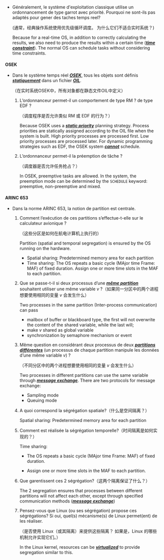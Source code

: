 - Généralement, le système d'exploitation classique utilise un ordonnancement de type garrot avec priorité. Pourquoi ne sont-ils pas adaptés pour gener des taches temps reel?

  (通常，经典操作系统使用优先级循环调度。 为什么它们不适合实时系统？)

  Because for a real-time OS, in addition to correctly calculating the results, we also need to produce the results within a certain time (<u>***time constraint***</u>). The normal OS can schedule tasks without considering time constraints.



#### OSEK

- Dans le système temps réel <u>***OSEK***</u>, tous les objets sont définis <u>***statiquement***</u> dans un fichier <u>***OIL***</u>.

  （在实时系统OSEK中，所有对象都在静态文件OIL中定义）

  1. L’ordonnanceur permet-il un comportement de type RM ? de type EDF ?

     （调度程序是否允许类似 RM 或 EDF 的行为？）

     Because OSEK uses a <u>***static priority***</u> planning strategy. Process priorities are statically assigned according to the OIL file when the system is built. High priority processes are processed first. Low priority processes are processed later.
     For dynamic programming strategies such as EDF, the OSEK system <u>***cannot***</u> schedule.

  2. L’ordonnanceur permet-il la préemption de tâche ?

     （调度器是否允许任务抢占？）

     In OSEK, preemptive tasks are allowed. In the system, the preemption mode can be determined by the `SCHEDULE` keyword: preemptive, non-preemptive and mixed.



#### ARINC 653

- Dans la norme ARINC 653, la notion de partition est centrale.

  1. Comment l’exécution de ces partitions s’effectue-t-elle sur le calculateur avionique ?

     （这些分区是如何在航电计算机上执行的）

     Partition (spatial and temporal segregation) is ensured by the OS running on the hardware. 

     - Spatial sharing: Predetermined memory area for each partition
     - Time sharing: The OS repeats a basic cycle (MAjor time Frame: MAF) of fixed duration. Assign one or more time slots in the MAF to each partition.

     

  2. Que se passe-t-il si deux processus d’une <u>***même partition***</u> souhaitent utiliser une même variable $v$ ?（如果同一分区中的两个进程想要使用相同的变量 $v$ 会发生什么）

     Two processes in the same partition (Inter-process communication) can pass
     - mailbox of buffer or blackboard type, the first will not overwrite the content of the shared variable, while the last will;
     - make $v$ shared as global variable
     - synchronization by semaphore mechanism or event

     

  3. Même question en considérant deux processus de deux <u>***partitions différentes***</u> (un processus de chaque partition manipule les données d’une même variable $v$) ?

     （不同分区中的两个进程想要使用相同的变量 $v$ 会发生什么）

     Two processes in different partitions can use the same variable through <u>***message exchange***</u>. There are two protocols for message exchange:
     - Sampling mode
     - Queuing mode

     

  4. A quoi correspond la ségrégation spatiale?（什么是空间隔离？）

     Spatial sharing: Predetermined memory area for each partition

     

  5. Comment est réalisée la ségrégation temporelle?（时间隔离是如何实现的？）

     Time sharing: 

     - The OS repeats a basic cycle (MAjor time Frame: MAF) of fixed duration. 

     - Assign one or more time slots in the MAF to each partition.

       

  6. Que garentissent ces 2 ségrégation?（这两个隔离保证了什么？）

     The 2 segregation ensures that processes between different partitions will not affect each other, except through specified communication methods (<u>***message exchange***</u>)

     

  7. Pensez-vous que Linux (ou ses ségrégation) propose ces ségrégations? Si oui, quel(s) mécanisme(s) de Linux permet(ent) de les réaliser.

     （是否使用 Linux（或其隔离）来提供这些隔离？ 如果是，Linux 的哪些机制允许实现它们。）

     In the Linux kernel, resources can be <u>***virtualized***</u> to provide segregation similar to this.